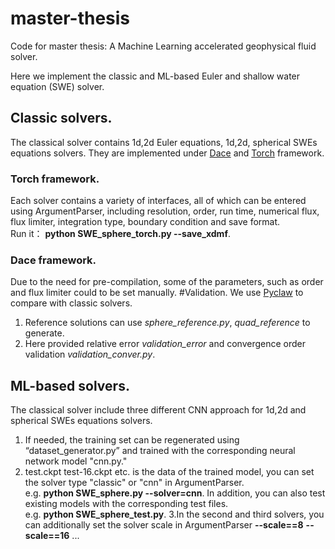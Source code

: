 # master-thesis
Code for master thesis: A Machine Learning accelerated geophysical fluid solver. 

Here we implement the classic and ML-based Euler and shallow water equation (SWE) solver. 
## Classic solvers. 
The classical solver contains 1d,2d Euler equations, 1d,2d, spherical SWEs equations solvers. They are implemented under [Dace][1] and [Torch][2] framework.  
### Torch framework. 
Each solver contains a variety of interfaces, all of which can be entered using ArgumentParser, including resolution, order, run time, numerical flux, flux limiter, integration type, boundary condition and save format.  
Run it： **python SWE_sphere_torch.py --save_xdmf**. 
### Dace framework. 
Due to the need for pre-compilation, some of the parameters, such as order and flux limiter could to be set manually.
#Validation. 
We use [Pyclaw][3] to compare with classic solvers. 
1. Reference solutions can use *sphere_reference.py*, *quad_reference* to generate. 
2. Here provided relative error *validation_error* and convergence order validation *validation_conver.py*. 

## ML-based solvers. 
The classical solver include three different CNN approach for 1d,2d and spherical SWEs equations solvers.  
1. If needed, the training set can be regenerated using “dataset_generator.py” and trained with the corresponding neural network model "cnn.py."  
2. test.ckpt test-16.ckpt etc. is the data of the trained model, you can set the solver type "classic" or "cnn" in ArgumentParser.  
e.g. **python SWE_sphere.py --solver=cnn**. 
In addition, you can also test existing models with the corresponding test files.   
e.g. **python SWE_sphere_test.py**. 
3.In the second and third solvers, you can additionally set the solver scale in ArgumentParser **--scale==8** **--scale==16** ...  


[1]:https://github.com/spcl/dace
[2]:https://pytorch.org/
[3]:https://github.com/clawpack/pyclaw
